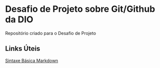 # Desafio de Projeto sobre Git/Github da DIO
 Repositório criado para o Desafio de Projeto
 
 ## Links Úteis
 [Sintaxe Básica Markdown](https://www.markdownguide.org/)
